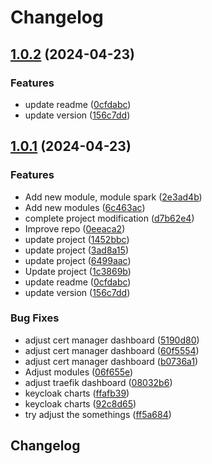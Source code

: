 # Changelog

## [1.0.2](https://github.com/GersonRS/modern-gitops-stack/compare/v1.0.1...v1.0.2) (2024-04-23)


### Features

* update readme ([0cfdabc](https://github.com/GersonRS/modern-gitops-stack/commit/0cfdabc3dd75f450a440ffaf6e938b0686a2fcf1))
* update version ([156c7dd](https://github.com/GersonRS/modern-gitops-stack/commit/156c7ddbf6ec9aca772fca7539fcd8959080825f))

## [1.0.1](https://github.com/GersonRS/modern-gitops-stack/compare/v1.0.0...v1.0.1) (2024-04-23)


### Features

* Add new module, module spark ([2e3ad4b](https://github.com/GersonRS/modern-gitops-stack/commit/2e3ad4ba0e69600ac4213f4fef87200814a3884b))
* Add new modules ([6c463ac](https://github.com/GersonRS/modern-gitops-stack/commit/6c463ac7e1e61e1beeed4d7439687b07af5c65a6))
* complete project modification ([d7b62e4](https://github.com/GersonRS/modern-gitops-stack/commit/d7b62e44fea442c039a960f75f6217b9a481b955))
* Improve repo ([0eeaca2](https://github.com/GersonRS/modern-gitops-stack/commit/0eeaca2091bb9bd031cc5650f474174d1311f4f4))
* update project ([1452bbc](https://github.com/GersonRS/modern-gitops-stack/commit/1452bbcbf42fd3d2ebbae4e3446d73892eb5c3c0))
* update project ([3ad8a15](https://github.com/GersonRS/modern-gitops-stack/commit/3ad8a1572fd7e0bf85adc51b1d4c4623bf26d3ef))
* update project ([6499aac](https://github.com/GersonRS/modern-gitops-stack/commit/6499aace7dcaf7a936d08ebfced31cbb9d011ee5))
* Update project ([1c3869b](https://github.com/GersonRS/modern-gitops-stack/commit/1c3869b87b98ef3b73abbf20e8c91d08a5cc6c0d))
* update readme ([0cfdabc](https://github.com/GersonRS/modern-gitops-stack/commit/0cfdabc3dd75f450a440ffaf6e938b0686a2fcf1))
* update version ([156c7dd](https://github.com/GersonRS/modern-gitops-stack/commit/156c7ddbf6ec9aca772fca7539fcd8959080825f))


### Bug Fixes

* adjust cert manager dashboard ([5190d80](https://github.com/GersonRS/modern-gitops-stack/commit/5190d8016a89366e3a259630a455bd6d03387e50))
* adjust cert manager dashboard ([60f5554](https://github.com/GersonRS/modern-gitops-stack/commit/60f5554362340711117ba0f043c0a8d18f7293c2))
* adjust cert manager dashboard ([b0736a1](https://github.com/GersonRS/modern-gitops-stack/commit/b0736a109e30026ca5ac9112fac239894ed06101))
* Adjust modules ([06f655e](https://github.com/GersonRS/modern-gitops-stack/commit/06f655ebb7f36913514364b79dcdc5a3f650599f))
* adjust traefik dashboard ([08032b6](https://github.com/GersonRS/modern-gitops-stack/commit/08032b6c318c70005632a8b4ea7b75e05dcdcd41))
* keycloak charts ([ffafb39](https://github.com/GersonRS/modern-gitops-stack/commit/ffafb3977f7d3d08dcec749864cea542d77652a4))
* keycloak charts ([92c8d65](https://github.com/GersonRS/modern-gitops-stack/commit/92c8d65fef29295399453003c2ad671d0ec6d637))
* try adjust the somethings ([ff5a684](https://github.com/GersonRS/modern-gitops-stack/commit/ff5a6844b80670937ba8dd8665d71beabdccf10f))

## Changelog
